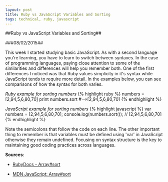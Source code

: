 ```yaml
---
layout: post
title: Ruby vs JavaScript Variables and Sorting
tags: technical, ruby, javascript
---
```

##Ruby vs JavaScript Variables and Sorting##

###08/02/2015##

This week I started studying basic JavaScript. As with a second language you're learning, you have to learn to switch between syntaxes. In the case of programming languages, paying close attention to some of the similarities and differences will help you remember both. One of the first differences I noticed was that Ruby values simplicity in it's syntax while JavaScript tends to require more detail. In the examples below, you can see comparisons of how the syntax for both varies.

*Ruby example for sorting numbers*
{% highlight ruby %}
numbers = [2,94,5,6,80,70]
print numbers.sort
#-->[2,94,5,6,80,70]
{% endhighlight %}

*JavaScript example for sorting numbers*
{% highlight javascript %}
var numbers = [2,94,5,6,80,70];
console.log(numbers.sort());
// [2,94,5,6,80,70]
{% endhighlight %}

Note the semicolons that follow the code on each line. The other important thing to remember is that variables must be defined using 'var' in JavaScript otherwise they remain undefined. Focusing on syntax structure is the key to maintaining good coding practices across languages.

**Sources**:

- [RubyDocs - Array#sort](http://ruby-doc.org/core-2.2.0/Array.html#method-i-sort)

- [MDN JavaScript: Array#sort](https://developer.mozilla.org/en-US/docs/Web/JavaScript/Reference/Global_Objects/Array/sort)